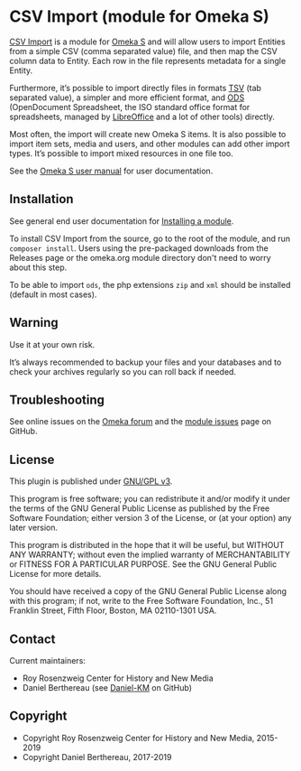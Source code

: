 CSV Import (module for Omeka S)
===============================

[CSV Import] is a module for [Omeka S] and will allow users to import Entities from a simple CSV (comma separated value) file, and then map the CSV column data to Entity. Each row in the file represents metadata for a single Entity.

Furthermore, it’s possible to import directly files in formats [TSV] (tab separated value), a simpler and more efficient format, and [ODS] (OpenDocument Spreadsheet, the ISO standard office format for spreadsheets, managed by [LibreOffice] and a lot of other tools) directly.

Most often, the import will create new Omeka S items. It is also possible to import item sets, media and users, and other modules can add other import types. It’s possible to import mixed resources in one file too.

See the [Omeka S user manual](http://omeka.org/s/docs/user-manual/modules/csvimport/) for user documentation.

Installation
------------

See general end user documentation for [Installing a module](http://omeka.org/s/docs/user-manual/modules/#installing-modules).

To install CSV Import from the source, go to the root of the module, and run `composer install`. Users
using the pre-packaged downloads from the Releases page or the omeka.org module directory don't need
to worry about this step.

To be able to import `ods`, the php extensions `zip` and `xml` should be installed (default in most cases).

Warning
-------

Use it at your own risk.

It’s always recommended to backup your files and your databases and to check your archives regularly so you can roll back if needed.

Troubleshooting
---------------

See online issues on the [Omeka forum] and the [module issues] page on GitHub.

License
-------

This plugin is published under [GNU/GPL v3].

This program is free software; you can redistribute it and/or modify it under the terms of the GNU General Public License as published by the Free Software Foundation; either version 3 of the License, or (at your option) any later version.

This program is distributed in the hope that it will be useful, but WITHOUT ANY WARRANTY; without even the implied warranty of MERCHANTABILITY or FITNESS FOR A PARTICULAR PURPOSE. See the GNU General Public License for more details.

You should have received a copy of the GNU General Public License along with this program; if not, write to the Free Software Foundation, Inc., 51 Franklin Street, Fifth Floor, Boston, MA 02110-1301 USA.

Contact
-------

Current maintainers:

* Roy Rosenzweig Center for History and New Media
* Daniel Berthereau (see [Daniel-KM] on GitHub)

Copyright
---------

* Copyright Roy Rosenzweig Center for History and New Media, 2015-2019
* Copyright Daniel Berthereau, 2017-2019

[CSV Import]: https://github.com/Omeka-s-modules/CSVImport
[Omeka S]: https://omeka.org/s
[TSV]: https://en.wikipedia.org/wiki/Tab-separated_values
[ODS]: http://opendocumentformat.org/aboutODF
[LibreOffice]: https://www.libreoffice.org
[Omeka forum]: https://forum.omeka.org/c/omeka-s/modules
[module issues]: https://github.com/omeka-s-modules/CSVImport/issues
[GNU/GPL v3]: https://www.gnu.org/licenses/gpl-3.0.html
[Daniel-KM]: https://github.com/Daniel-KM "Daniel Berthereau"

